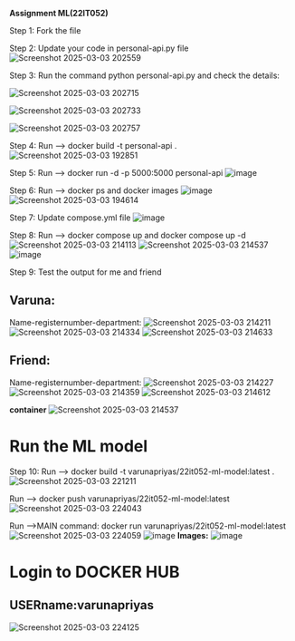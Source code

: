 **Assignment ML(22IT052)**

Step 1: Fork the file

Step 2: Update your code in personal-api.py file
![Screenshot 2025-03-03 202559](https://github.com/user-attachments/assets/f50d3597-17a0-4dcc-a8b8-f13eea0b2705)

Step 3: Run the command python personal-api.py and check the details:

![Screenshot 2025-03-03 202715](https://github.com/user-attachments/assets/1f40f1d1-09af-4099-9a88-1e3491fc1a06)

![Screenshot 2025-03-03 202733](https://github.com/user-attachments/assets/9099c5e2-a2bb-4c30-8782-2ccf5abccb39)

![Screenshot 2025-03-03 202757](https://github.com/user-attachments/assets/f53ebe7f-2b5c-43d0-bdef-f4fadedd3aab)

Step 4: Run --> docker build -t personal-api .
![Screenshot 2025-03-03 192851](https://github.com/user-attachments/assets/153291f8-ff80-4e96-bd4b-a1def3e393f4)

Step 5:  Run --> docker run -d -p 5000:5000 personal-api
![image](https://github.com/user-attachments/assets/789dff75-3352-481a-8ec6-28a1fa80b837)

Step 6: Run --> docker ps and docker images
![image](https://github.com/user-attachments/assets/9f828eda-ce2c-43dd-b594-b9e7023a710c)
![Screenshot 2025-03-03 194614](https://github.com/user-attachments/assets/931d6b53-0200-4c05-a0e7-42b9ea96ea52)

Step 7: Update compose.yml file
![image](https://github.com/user-attachments/assets/1f04fc23-8472-45c6-867f-71bb13cfbbce)

Step 8: Run --> docker compose up and docker compose up -d
![Screenshot 2025-03-03 214113](https://github.com/user-attachments/assets/a3ad0460-1690-442a-9b3f-a08c5e744208)
![Screenshot 2025-03-03 214537](https://github.com/user-attachments/assets/a8e24ab9-10b8-4f72-8679-f81177cc480a)
![image](https://github.com/user-attachments/assets/7cd33c21-1e98-4ab7-8f6e-29f3cd7342d1)

Step 9: Test the output for me and friend

## Varuna:

Name-registernumber-department:
![Screenshot 2025-03-03 214211](https://github.com/user-attachments/assets/fc588d26-3a6d-4aa4-90d5-977bcccfdcfd)
![Screenshot 2025-03-03 214334](https://github.com/user-attachments/assets/e442dcbf-ed46-4877-82b8-39d98e9d02d2)
![Screenshot 2025-03-03 214633](https://github.com/user-attachments/assets/0423d5f7-4728-48d8-b22d-04b168feaa90)

## Friend:
Name-registernumber-department:
![Screenshot 2025-03-03 214227](https://github.com/user-attachments/assets/50c82e5f-71df-4bfa-8aa7-abbeb7ec358a)
![Screenshot 2025-03-03 214359](https://github.com/user-attachments/assets/32489b19-572f-4438-8a97-f2184a3c37ce)
![Screenshot 2025-03-03 214612](https://github.com/user-attachments/assets/b0f715e0-b9fd-47f8-9d68-29c0f060167b)

**container**
![Screenshot 2025-03-03 214537](https://github.com/user-attachments/assets/47aa0abd-bb32-4a77-8967-8de06bc4a43f)

# Run the ML model

Step 10: Run --> docker build -t varunapriyas/22it052-ml-model:latest .
![Screenshot 2025-03-03 221211](https://github.com/user-attachments/assets/6042064c-3a10-434e-bece-616b1e03bee8)

Run --> docker push varunapriyas/22it052-ml-model:latest
![Screenshot 2025-03-03 224043](https://github.com/user-attachments/assets/73c750e8-1cdb-413c-a3fd-dc1f94bdef18)

Run -->MAIN command:
docker run varunapriyas/22it052-ml-model:latest
![Screenshot 2025-03-03 224059](https://github.com/user-attachments/assets/cf4c0d5b-98eb-4343-bf21-b03ed4024316)
![image](https://github.com/user-attachments/assets/81b1da31-1501-4dd9-b1b7-c0ee15ebd7cc)
**Images:**
![image](https://github.com/user-attachments/assets/eae03cf8-de30-4739-b383-73844975cebb)

# Login to DOCKER HUB
## USERname:varunapriyas
![Screenshot 2025-03-03 224125](https://github.com/user-attachments/assets/3d27fb3b-6292-4d43-b909-148c40fb83c7)

